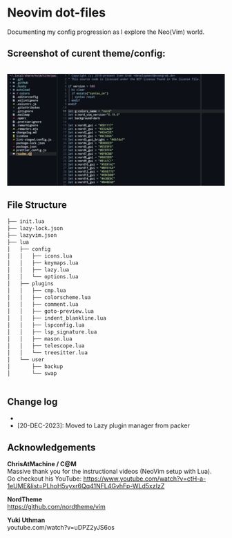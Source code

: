 # Neovim dot-files  

Documenting my config progression as I explore the Neo(Vim) world.

## Screenshot of curent theme/config: <br>
<br>
  <img src="https://github.com/MaybeNotABob/nordtheme/blob/ca1787b07aa3a8e0f13e7226b1f54bf81d57ce0f/nord-dark.png">

## File Structure

```
├── init.lua
├── lazy-lock.json
├── lazyvim.json
├── lua
│   ├── config
│   │   ├── icons.lua
│   │   ├── keymaps.lua
│   │   ├── lazy.lua
│   │   └── options.lua
│   ├── plugins
│   │   ├── cmp.lua
│   │   ├── colorscheme.lua
│   │   ├── comment.lua
│   │   ├── goto-preview.lua
│   │   ├── indent_blankline.lua
│   │   ├── lspconfig.lua
│   │   ├── lsp_signature.lua
│   │   ├── mason.lua
│   │   ├── telescope.lua
│   │   └── treesitter.lua
│   └── user
│       ├── backup
│       └── swap


```

## Change log

-
- [20-DEC-2023]:  Moved to Lazy plugin manager from packer


## Acknowledgements

__ChrisAtMachine / C@M__  
Massive thank you for the instructional videos (NeoVim setup with Lua).  
Go checkout his YouTube: https://www.youtube.com/watch?v=ctH-a-1eUME&list=PLhoH5vyxr6Qq41NFL4GvhFp-WLd5xzIzZ

__NordTheme__  
https://github.com/nordtheme/vim

__Yuki Uthman__  
youtube.com/watch?v=uDPZ2yJS6os
